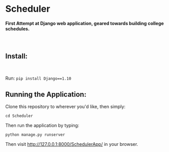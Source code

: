 # Scheduler

#### First Attempt at Django web application, geared towards building college schedules.
<br />

## Install: 

<br />

Run: `pip install Django==1.10 `

## Running the Application:
Clone this repository to wherever you'd like, then simply:

`cd Scheduler`

Then run the application by typing:

`python manage.py runserver`

Then visit http://127.0.0.1:8000/SchedulerApp/ in your browser.

